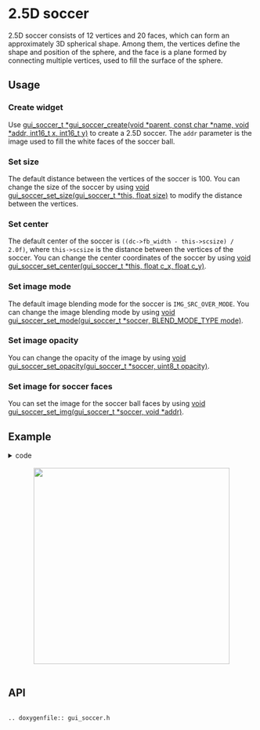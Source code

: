 # 2.5D soccer

2.5D soccer consists of 12 vertices and 20 faces, which can form an approximately 3D spherical shape. Among them, the vertices define the shape and position of the sphere, and the face is a plane formed by connecting multiple vertices, used to fill the surface of the sphere.

## Usage
### Create widget
Use [gui_soccer_t *gui_soccer_create(void *parent, const char  *name, void *addr, int16_t x, int16_t y)](#gui_soccer_create) to create a 2.5D soccer. The `addr` parameter is the image used to fill the white faces of the soccer ball.

### Set size
The default distance between the vertices of the soccer is 100. You can change the size of the soccer by using [void gui_soccer_set_size(gui_soccer_t *this, float size)](#gui_soccer_set_size) to modify the distance between the vertices.

### Set center
The default center of the soccer is `((dc->fb_width - this->scsize) / 2.0f)`, where `this->scsize` is the distance between the vertices of the soccer. You can change the center coordinates of the soccer by using [void gui_soccer_set_center(gui_soccer_t *this, float c_x, float c_y)](#gui_soccer_set_center).

### Set image mode
The default image blending mode for the soccer is  `IMG_SRC_OVER_MODE`. You can change the image blending mode by using [void gui_soccer_set_mode(gui_soccer_t *soccer, BLEND_MODE_TYPE mode)](#gui_soccer_set_mode).

### Set image opacity
You can change the opacity of the image by using [void gui_soccer_set_opacity(gui_soccer_t *soccer, uint8_t opacity)](#gui_soccer_set_opacity).

### Set image for soccer faces
You can set the image for the soccer ball faces by using [void gui_soccer_set_img(gui_soccer_t *soccer, void *addr)](#gui_soccer_set_img).


## Example

<details> <summary>code</summary>

```c
#include "gui_app.h"
#include "gui_soccer.h"
#include "green_hexagon.txt"

static void app_dialing_ui_design(gui_app_t *app)
{
    gui_soccer_t *soccer = gui_soccer_create(&(app->screen), "soccer", (void *)_acgreen_hexagon, 0, 0);
    gui_soccer_set_size(soccer, 80);
    gui_soccer_set_center(soccer, 240, 240);
}
```
</details>
<br/>
<div style="text-align: center"><img width= "400" src="https://foruda.gitee.com/images/1725505731435871157/0cb0e4bc_13408154.gif"></div>
<br/>

## API

```eval_rst

.. doxygenfile:: gui_soccer.h

```
